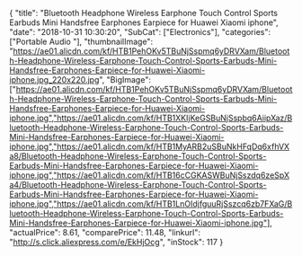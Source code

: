 {
	"title": "Bluetooth Headphone Wireless Earphone Touch Control Sports Earbuds Mini Handsfree Earphones Earpiece for Huawei Xiaomi iphone",
	"date": "2018-10-31 10:30:20",
	"SubCat": ["Electronics"],
	"categories": ["Portable Audio "],
	"thumbnailImage": "https://ae01.alicdn.com/kf/HTB1PehOKv5TBuNjSspmq6yDRVXam/Bluetooth-Headphone-Wireless-Earphone-Touch-Control-Sports-Earbuds-Mini-Handsfree-Earphones-Earpiece-for-Huawei-Xiaomi-iphone.jpg_220x220.jpg",
	"BigImage": ["https://ae01.alicdn.com/kf/HTB1PehOKv5TBuNjSspmq6yDRVXam/Bluetooth-Headphone-Wireless-Earphone-Touch-Control-Sports-Earbuds-Mini-Handsfree-Earphones-Earpiece-for-Huawei-Xiaomi-iphone.jpg","https://ae01.alicdn.com/kf/HTB1XKIjKeGSBuNjSspbq6AiipXaz/Bluetooth-Headphone-Wireless-Earphone-Touch-Control-Sports-Earbuds-Mini-Handsfree-Earphones-Earpiece-for-Huawei-Xiaomi-iphone.jpg","https://ae01.alicdn.com/kf/HTB1MyARB2uSBuNkHFqDq6xfhVXa8/Bluetooth-Headphone-Wireless-Earphone-Touch-Control-Sports-Earbuds-Mini-Handsfree-Earphones-Earpiece-for-Huawei-Xiaomi-iphone.jpg","https://ae01.alicdn.com/kf/HTB16cCGKASWBuNjSszdq6zeSpXa4/Bluetooth-Headphone-Wireless-Earphone-Touch-Control-Sports-Earbuds-Mini-Handsfree-Earphones-Earpiece-for-Huawei-Xiaomi-iphone.jpg","https://ae01.alicdn.com/kf/HTB1LnOIdjfguuRjSszcq6zb7FXaG/Bluetooth-Headphone-Wireless-Earphone-Touch-Control-Sports-Earbuds-Mini-Handsfree-Earphones-Earpiece-for-Huawei-Xiaomi-iphone.jpg"],
	"actualPrice": 8.61,
	"comparePrice": 11.48,
	"linkurl": "http://s.click.aliexpress.com/e/EkHjOcg",
	"inStock": 117
}
